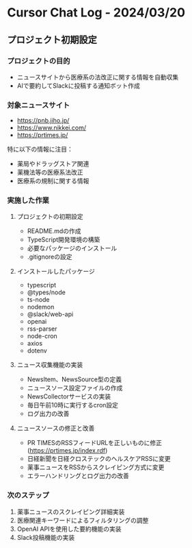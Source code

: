 # Cursor Chat Log - 2024/03/20

## プロジェクト初期設定

### プロジェクトの目的
- ニュースサイトから医療系の法改正に関する情報を自動収集
- AIで要約してSlackに投稿する通知ボット作成

### 対象ニュースサイト
- https://pnb.jiho.jp/
- https://www.nikkei.com/
- https://prtimes.jp/

特に以下の情報に注目：
- 薬局やドラッグストア関連
- 薬機法等の医療系法改正
- 医療系の規制に関する情報

### 実施した作業
1. プロジェクトの初期設定
   - README.mdの作成
   - TypeScript開発環境の構築
   - 必要なパッケージのインストール
   - .gitignoreの設定

2. インストールしたパッケージ
   - typescript
   - @types/node
   - ts-node
   - nodemon
   - @slack/web-api
   - openai
   - rss-parser
   - node-cron
   - axios
   - dotenv

3. ニュース収集機能の実装
   - NewsItem、NewsSource型の定義
   - ニュースソース設定ファイルの作成
   - NewsCollectorサービスの実装
   - 毎日午前10時に実行するcron設定
   - ログ出力の改善

4. ニュースソースの修正と改善
   - PR TIMESのRSSフィードURLを正しいものに修正 (https://prtimes.jp/index.rdf)
   - 日経新聞を日経クロステックのヘルスケアRSSに変更
   - 薬事ニュースをRSSからスクレイピング方式に変更
   - エラーハンドリングとログ出力の改善

### 次のステップ
1. 薬事ニュースのスクレイピング詳細実装
2. 医療関連キーワードによるフィルタリングの調整
3. OpenAI APIを使用した要約機能の実装
4. Slack投稿機能の実装